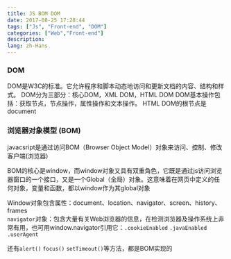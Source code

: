 ```yaml
---
title: JS BOM DOM
date: 2017-08-25 17:28:44
tags: ["Js", "Front-end", "DOM"]
categories: ["Web","Front-end"]
description:
lang: zh-Hans
---
```

### DOM ###
DOM是W3C的标准。它允许程序和脚本动态地访问和更新文档的内容、结构和样式。
DOM分为三部分：核心DOM，XML DOM，HTML DOM
DOM基本操作包括：获取节点，节点操作，属性操作和文本操作。
HTML DOM的根节点是document

### 浏览器对象模型 (BOM) ###
javacsript是通过访问BOM（Browser Object Model）对象来访问、控制、修改客户端(浏览器)

BOM的核心是window，而window对象又具有双重角色，它既是通过js访问浏览器窗口的一个接口，又是一个Global（全局）对象。这意味着在网页中定义的任何对象，变量和函数，都以window作为其global对象

Window对象包含属性：document、location、navigator、screen、history、frames </br>
`navigator`对象：包含大量有关Web浏览器的信息，在检测浏览器及操作系统上非常有用，也可用window.navigator引用它：`.cookieEnabled` `.javaEnabled` `.userAgent`

还有`alert()` `focus()` `setTimeout()`等方法，都是BOM实现的
